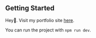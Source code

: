 ## Getting Started

Hey👋. Visit my portfolio site [here](http://www.maximhuesler.com/).

You can run the project with `npm run dev`.
